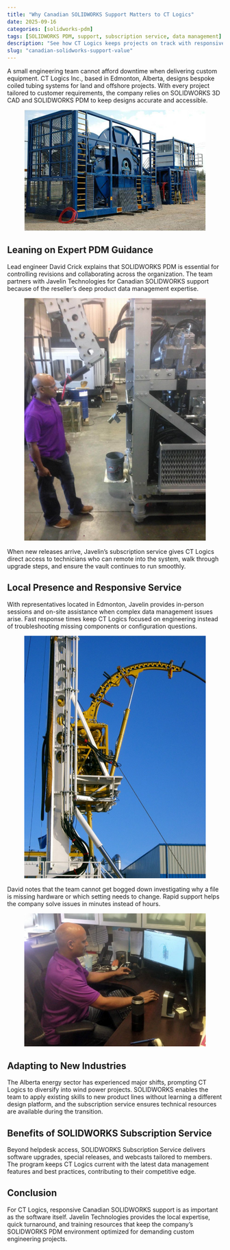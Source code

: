 ```yaml
---
title: "Why Canadian SOLIDWORKS Support Matters to CT Logics"
date: 2025-09-16
categories: [solidworks-pdm]
tags: [SOLIDWORKS PDM, support, subscription service, data management]
description: "See how CT Logics keeps projects on track with responsive Canadian SOLIDWORKS support from Javelin."
slug: "canadian-solidworks-support-value"
---
```


<p>A small engineering team cannot afford downtime when delivering custom equipment. CT Logics Inc., based in Edmonton, Alberta, designs bespoke coiled tubing systems for land and offshore projects. With every project tailored to customer requirements, the company relies on SOLIDWORKS 3D CAD and SOLIDWORKS PDM to keep designs accurate and accessible.</p>

<figure>
  <img src="/assets/images/ct_logics_coiled_tubing_reel_and_control_cabin.jpg" alt="CT Logics coiled tubing reel and control cabin" />
</figure>

<h2>Leaning on Expert PDM Guidance</h2>

<p>Lead engineer David Crick explains that SOLIDWORKS PDM is essential for controlling revisions and collaborating across the organization. The team partners with Javelin Technologies for Canadian SOLIDWORKS support because of the reseller&rsquo;s deep product data management expertise.</p>

<figure>
  <img src="/assets/images/david-crick-ct-logics-780x1040.jpg" alt="David Crick from CT Logics" />
</figure>

<p>When new releases arrive, Javelin&rsquo;s subscription service gives CT Logics direct access to technicians who can remote into the system, walk through upgrade steps, and ensure the vault continues to run smoothly.</p>

<h2>Local Presence and Responsive Service</h2>

<p>With representatives located in Edmonton, Javelin provides in-person sessions and on-site assistance when complex data management issues arise. Fast response times keep CT Logics focused on engineering instead of troubleshooting missing components or configuration questions.</p>

<figure>
  <img src="/assets/images/ct_logics_coiled_tubing_injector-780x1040.jpg" alt="CT Logics coiled tubing injector equipment" />
</figure>

<p>David notes that the team cannot get bogged down investigating why a file is missing hardware or which setting needs to change. Rapid support helps the company solve issues in minutes instead of hours.</p>

<figure>
  <img src="/assets/images/david-crick-in-office-780x571.jpg" alt="Engineer using SOLIDWORKS with Canadian support resources" />
</figure>

<h2>Adapting to New Industries</h2>

<p>The Alberta energy sector has experienced major shifts, prompting CT Logics to diversify into wind power projects. SOLIDWORKS enables the team to apply existing skills to new product lines without learning a different design platform, and the subscription service ensures technical resources are available during the transition.</p>

<h2>Benefits of SOLIDWORKS Subscription Service</h2>

<p>Beyond helpdesk access, SOLIDWORKS Subscription Service delivers software upgrades, special releases, and webcasts tailored to members. The program keeps CT Logics current with the latest data management features and best practices, contributing to their competitive edge.</p>

<h2>Conclusion</h2>

<p>For CT Logics, responsive Canadian SOLIDWORKS support is as important as the software itself. Javelin Technologies provides the local expertise, quick turnaround, and training resources that keep the company&rsquo;s SOLIDWORKS PDM environment optimized for demanding custom engineering projects.</p>
